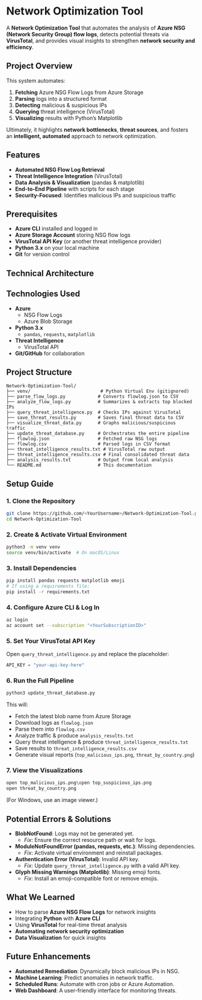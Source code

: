 # Network Optimization Tool

A **Network Optimization Tool** that automates the analysis of **Azure NSG (Network Security Group) flow logs**, detects potential threats via **VirusTotal**, and provides visual insights to strengthen **network security and efficiency**.

## Project Overview
This system automates:
1. **Fetching** Azure NSG Flow Logs from Azure Storage  
2. **Parsing** logs into a structured format  
3. **Detecting** malicious & suspicious IPs  
4. **Querying** threat intelligence (VirusTotal)  
5. **Visualizing** results with Python’s Matplotlib  

Ultimately, it highlights **network bottlenecks**, **threat sources**, and fosters an **intelligent, automated** approach to network optimization.

## Features
- **Automated NSG Flow Log Retrieval**
- **Threat Intelligence Integration** (VirusTotal)
- **Data Analysis & Visualization** (pandas & matplotlib)
- **End-to-End Pipeline** with scripts for each stage
- **Security-Focused**: Identifies malicious IPs and suspicious traffic

## Prerequisites
- **Azure CLI** installed and logged in
- **Azure Storage Account** storing NSG flow logs
- **VirusTotal API Key** (or another threat intelligence provider)
- **Python 3.x** on your local machine
- **Git** for version control

## Technical Architecture


## Technologies Used
- **Azure**
  - NSG Flow Logs
  - Azure Blob Storage
- **Python 3.x**
  - `pandas`, `requests`, `matplotlib`
- **Threat Intelligence**
  - VirusTotal API
- **Git/GitHub** for collaboration

## Project Structure
```
Network-Optimization-Tool/
├── venv/                          # Python Virtual Env (gitignored)
├── parse_flow_logs.py            # Converts flowlog.json to CSV
├── analyze_flow_logs.py          # Summarizes & extracts top blocked IPs
├── query_threat_intelligence.py  # Checks IPs against VirusTotal
├── save_threat_results.py        # Saves final threat data to CSV
├── visualize_threat_data.py      # Graphs malicious/suspicious traffic
├── update_threat_database.py     # Orchestrates the entire pipeline
├── flowlog.json                  # Fetched raw NSG logs
├── flowlog.csv                   # Parsed logs in CSV format
├── threat_intelligence_results.txt # VirusTotal raw output
├── threat_intelligence_results.csv # Final consolidated threat data
├── analysis_results.txt          # Output from local analysis
└── README.md                     # This documentation
```

## Setup Guide

### 1. Clone the Repository
```bash
git clone https://github.com/<YourUsername>/Network-Optimization-Tool.git
cd Network-Optimization-Tool
```

### 2. Create & Activate Virtual Environment
```bash
python3 -m venv venv
source venv/bin/activate  # On macOS/Linux
```

### 3. Install Dependencies
```bash
pip install pandas requests matplotlib emoji
# If using a requirements file:
pip install -r requirements.txt
```

### 4. Configure Azure CLI & Log In
```bash
az login
az account set --subscription "<YourSubscriptionID>"
```

### 5. Set Your VirusTotal API Key
Open `query_threat_intelligence.py` and replace the placeholder:
```python
API_KEY = "your-api-key-here"
```

### 6. Run the Full Pipeline
```bash
python3 update_threat_database.py
```
This will:
- Fetch the latest blob name from Azure Storage
- Download logs as `flowlog.json`
- Parse them into `flowlog.csv`
- Analyze traffic & produce `analysis_results.txt`
- Query threat intelligence & produce `threat_intelligence_results.txt`
- Save results to `threat_intelligence_results.csv`
- Generate visual reports (`top_malicious_ips.png`, `threat_by_country.png`)

### 7. View the Visualizations
```bash
open top_malicious_ips.png\open top_suspicious_ips.png
open threat_by_country.png
```
(For Windows, use an image viewer.)

## Potential Errors & Solutions
- **BlobNotFound**: Logs may not be generated yet.
  - _Fix_: Ensure the correct resource path or wait for logs.
- **ModuleNotFoundError (pandas, requests, etc.)**: Missing dependencies.
  - _Fix_: Activate virtual environment and reinstall packages.
- **Authentication Error (VirusTotal)**: Invalid API key.
  - _Fix_: Update `query_threat_intelligence.py` with a valid API key.
- **Glyph Missing Warnings (Matplotlib)**: Missing emoji fonts.
  - _Fix_: Install an emoji-compatible font or remove emojis.

## What We Learned
- How to parse **Azure NSG Flow Logs** for network insights
- Integrating **Python** with **Azure CLI**
- Using **VirusTotal** for real-time threat analysis
- **Automating network security optimization**
- **Data Visualization** for quick insights

## Future Enhancements
- **Automated Remediation**: Dynamically block malicious IPs in NSG.
- **Machine Learning**: Predict anomalies in network traffic.
- **Scheduled Runs**: Automate with cron jobs or Azure Automation.
- **Web Dashboard**: A user-friendly interface for monitoring threats.





